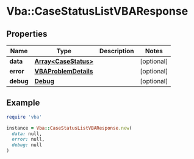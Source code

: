 # Vba::CaseStatusListVBAResponse

## Properties

| Name | Type | Description | Notes |
| ---- | ---- | ----------- | ----- |
| **data** | [**Array&lt;CaseStatus&gt;**](CaseStatus.md) |  | [optional] |
| **error** | [**VBAProblemDetails**](VBAProblemDetails.md) |  | [optional] |
| **debug** | [**Debug**](Debug.md) |  | [optional] |

## Example

```ruby
require 'vba'

instance = Vba::CaseStatusListVBAResponse.new(
  data: null,
  error: null,
  debug: null
)
```

